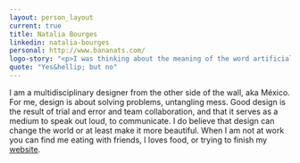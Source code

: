 ```yaml
---
layout: person_layout
current: true
title: Natalia Bourges
linkedin: natalia-bourges
personal: http://www.bananats.com/
logo-story: "<p>I was thinking about the meaning of the word artificial and the many ways that we are affected by &ldquo;artificial&ldquo; things in our daily life. The most evident one for me is light. Light is what defines our perception of any given thing. If light refracts by going through an object, it changes the way we perceive that object.</p><p>As a designer, one of my favorite things is typography. I keep being amused by how you can change a text by playing with the size or weight of a font. By experimenting with several ways of manipulating typography using light, I came across our beloved scanner (or the elephant in the room). As for the font, I used my first type crush, <em>Knockout</em>- designed by the <a href=\"https://www.fastcodesign.com/3036423/type-stars-jonathan-hoefler-and-tobias-frere-jones-settle-their-bitter-lawsuit\">Kardashians of type</a> Jonathan Hoefler and Tobias Frere&#8209;Jones.</p>"
quote: "Yes&hellip; but no"
---
```


I am a multidisciplinary designer from the other side of the wall, aka México. For me, design is about solving problems, untangling mess. Good design is the result of trial and error and team collaboration, and that it serves as a medium to speak out loud, to communicate. I do believe that design can change the world or at least make it more beautiful. When I am not at work you can find me eating with friends, I loves food, or trying to finish my [website](http://www.bananats.com/).

